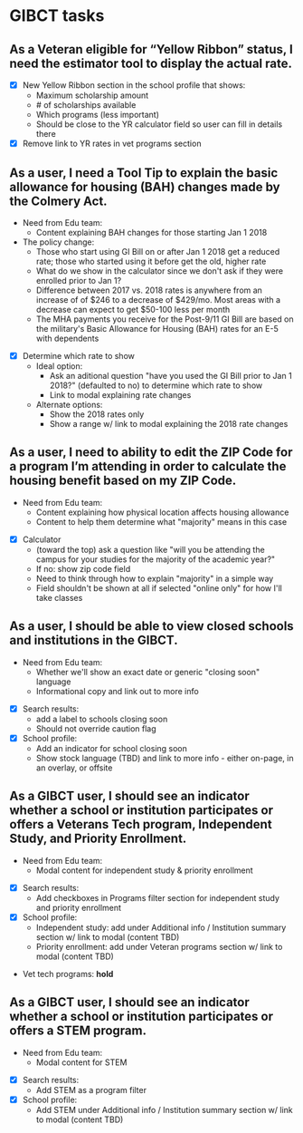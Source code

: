 # GIBCT tasks

## As a Veteran eligible for “Yellow Ribbon” status, I need the estimator tool to display the actual rate.

- [x] New Yellow Ribbon section in the school profile that shows:
  - Maximum scholarship amount
  - \# of scholarships available
  - Which programs (less important)
  - Should be close to the YR calculator field so user can fill in details there
- [x] Remove link to YR rates in vet programs section

## As a user, I need a Tool Tip to explain the basic allowance for housing (BAH) changes made by the Colmery Act.

- Need from Edu team:
  - Content explaining BAH changes for those starting Jan 1 2018
- The policy change:
  - Those who start using GI Bill on or after Jan 1 2018 get a reduced rate; those who started using it before get the old, higher rate
  - What do we show in the calculator since we don't ask if they were enrolled prior to Jan 1?
  - Difference between 2017 vs. 2018 rates is anywhere from an increase of of \$246 to a decrease of \$429/mo. Most areas with a decrease can expect to get $50-100 less per month
  - The MHA payments you receive for the Post-9/11 GI Bill are based on the military's Basic Allowance for Housing (BAH) rates for an E-5 with dependents
- [x] Determine which rate to show
  - Ideal option: 
    - Ask an aditional question "have you used the GI Bill prior to Jan 1 2018?" (defaulted to no) to determine which rate to show
    - Link to modal explaining rate changes
  - Alternate options:
    - Show the 2018 rates only
    - Show a range w/ link to modal explaining the 2018 rate changes

## As a user, I need to ability to edit the ZIP Code for a program I’m attending in order to calculate the housing benefit based on my ZIP Code.

- Need from Edu team:
  - Content explaining how physical location affects housing allowance
  - Content to help them determine what "majority" means in this case
- [x] Calculator
  - (toward the top) ask a question like "will you be attending the campus for your studies for the majority of the academic year?"
  - If no: show zip code field
  - Need to think through how to explain "majority" in a simple way
  - Field shouldn't be shown at all if selected "online only" for how I'll take classes

## As a user, I should be able to view closed schools and institutions in the GIBCT.

- Need from Edu team:
  - Whether we'll show an exact date or generic "closing soon" language
  - Informational copy and link out to more info
- [x] Search results:
  - add a label to schools closing soon
  - Should not override caution flag
- [x] School profile: 
  - Add an indicator for school closing soon
  - Show stock language (TBD) and link to more info - either on-page, in an overlay, or offsite

## As a GIBCT user, I should see an indicator whether a school or institution participates or offers a Veterans Tech program, Independent Study, and Priority Enrollment.

- Need from Edu team:
  - Modal content for independent study & priority enrollment


- [x] Search results:
  - Add checkboxes in Programs filter section for independent study and priority enrollment
- [x] School profile:
  - Independent study: add under Additional info / Institution summary section w/ link to modal (content TBD)
  - Priority enrollment: add under Veteran programs section w/ link to modal (content TBD)
- Vet tech programs: **hold**

## As a GIBCT user, I should see an indicator whether a school or institution participates or offers a STEM program.

- Need from Edu team:
  - Modal content for STEM


- [x] Search results: 
  - Add STEM as a program filter
- [x] School profile: 
  - Add STEM under Additional info / Institution summary section w/ link to modal (content TBD)
